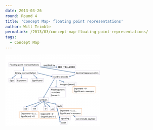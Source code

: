 ```yaml
---
date: 2013-03-26
round: Round 4
title: 'Concept Map- floating point representations'
author: Will Trimble
permalink: /2013/03/concept-map-floating-point-representations/
tags:
  - Concept Map
---
```

[<img class="alignnone size-medium wp-image-1918" alt="Floatingpoint" src="/uploads/2013/03/Floatingpoint-300x225.png" width="300" height="225" />][1]

 [1]: /uploads/2013/03/Floatingpoint.png
